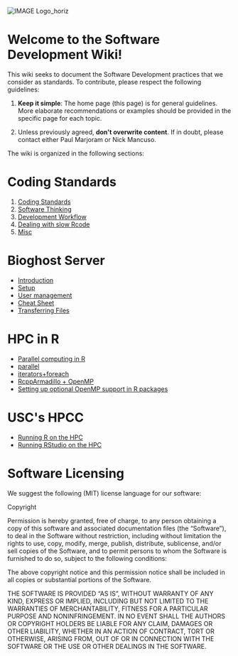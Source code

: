 
![IMAGE Logo_horiz](https://github.com/user-attachments/assets/e0593669-fc84-421f-926f-4863a7370233)


# Welcome to the Software Development Wiki!

This wiki seeks to document the Software Development practices that we consider as standards. To contribute, please respect the following guidelines:

1.  **Keep it simple**: The home page (this page) is for general guidelines. More elaborate recommendations or examples should be provided in the specific page for each topic.

2.  Unless previously agreed, **don't overwrite content**. If in doubt, please contact either Paul Marjoram or Nick Mancuso.

The wiki is organized in the following sections:
 
# Coding Standards

1.  [Coding Standards](coding-standards.md)
2.  [Software Thinking](coding-standards.md#software-thinking)
3.  [Development Workflow](coding-standards.md#development-workflow)
4.  [Dealing with slow  Rcode](https://github.com/USCbiostats/software-dev/tree/master/wiki/Slow-patterns)
5.  [Misc](coding-standards.md#misc)

# Bioghost Server

*   [Introduction](Bioghost-server.md#introduction)
*   [Setup](Bioghost-server.md#setup)
*   [User management](Bioghost-server.md#User-management)
*   [Cheat Sheet](Bioghost-server.md#cheat-sheet)
*   [Transferring Files](Bioghost-server.md#Transferring-Files-among-Users)


# HPC in R
    
*   [Parallel computing in R](HPC-in-R.md#parallel-computing-in-r)  
*   [parallel](HPC-in-R.md#parallel)
*   [iterators+foreach](HPC-in-R.md#foreach)
*   [RcppArmadillo + OpenMP](HPC-in-R.md#rcpparmadillo-and-openmp)
*   [Setting up optional OpenMP support in R packages](Setting-up-optional-OpenMP-support.md)

# USC's HPCC

*   [Running R on the HPC](Running-R-on-HPC.md)
*   [Running RStudio on the HPC](Running-RStudio-on-the-HPC.md)


#  Software Licensing

We suggest the following (MIT) license language for our software:

Copyright <YEAR> <COPYRIGHT HOLDER>

Permission is hereby granted, free of charge, to any person obtaining a copy of this software and associated documentation files (the “Software”), to deal in the Software without restriction, including without limitation the rights to use, copy, modify, merge, publish, distribute, sublicense, and/or sell copies of the Software, and to permit persons to whom the Software is furnished to do so, subject to the following conditions:

The above copyright notice and this permission notice shall be included in all copies or substantial portions of the Software.

THE SOFTWARE IS PROVIDED “AS IS”, WITHOUT WARRANTY OF ANY KIND, EXPRESS OR IMPLIED, INCLUDING BUT NOT LIMITED TO THE WARRANTIES OF MERCHANTABILITY, FITNESS FOR A PARTICULAR PURPOSE AND NONINFRINGEMENT. IN NO EVENT SHALL THE AUTHORS OR COPYRIGHT HOLDERS BE LIABLE FOR ANY CLAIM, DAMAGES OR OTHER LIABILITY, WHETHER IN AN ACTION OF CONTRACT, TORT OR OTHERWISE, ARISING FROM, OUT OF OR IN CONNECTION WITH THE SOFTWARE OR THE USE OR OTHER DEALINGS IN THE SOFTWARE.


